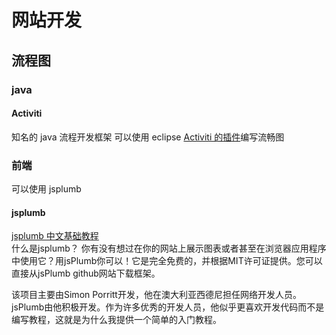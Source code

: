 # 网站开发
## 流程图
### java

#### Activiti

知名的 java 流程开发框架
可以使用 eclipse [Activiti 的插件](https://blog.csdn.net/m0_37222746/article/details/54138165)编写流畅图

### 前端

可以使用 jsplumb
#### jsplumb
[jsplumb 中文基础教程](https://wdd.js.org/jsplumb-chinese-tutorial/#/)   
什么是jsplumb？
你有没有想过在你的网站上展示图表或者甚至在浏览器应用程序中使用它？用jsPlumb你可以！它是完全免费的，并根据MIT许可证提供。您可以直接从jsPlumb github网站下载框架。

该项目主要由Simon Porritt开发，他在澳大利亚西德尼担任网络开发人员。 jsPlumb由他积极开发。作为许多优秀的开发人员，他似乎更喜欢开发代码而不是编写教程，这就是为什么我提供一个简单的入门教程。